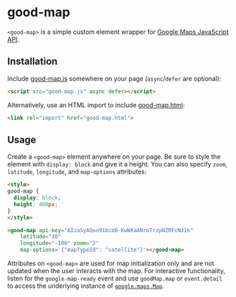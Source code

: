 # good-map

`<good-map>` is a simple custom element wrapper for [Google Maps JavaScript API](https://developers.google.com/maps/documentation/javascript/).

## Installation

Include [good-map.js](good-map.js) somewhere on your page (`async`/`defer` are optional):

```html
<script src="good-map.js" async defer></script>
```

Alternatively, use an HTML import to include [good-map.html](good-map.html):

```html
<link rel="import" href="good-map.html">
```

## Usage

Create a `<good-map>` element anywhere on your page. Be sure to style the element with `display: block` and give it a height. You can also specify `zoom`, `latitude`, `longitude`, and `map-options` attributes:

<!--
```
<custom-element-demo>
  <template>
    <script src="good-map.js" async defer></script>
    <next-code-block></next-code-block>
  </template>
</custom-element-demo>
```
-->
```html
<style>
good-map {
  display: block;
  height: 400px;
}
</style>

<good-map api-key="AIzaSyAQuo91bcoB-KwWXaANroTrzpNZRFcNJ1k"
    latitude="30"
    longitude="-100" zoom="2"
    map-options='{"mapTypeId": "satellite"}'></good-map>
```

Attributes on `<good-map>` are used for map initialization only and are not updated when the user interacts with the map. For interactive functionality, listen for the `google-map-ready` event and use `goodMap.map` or `event.detail` to access the underlying instance of [`google.maps.Map`](https://developers.google.com/maps/documentation/javascript/3.exp/reference#Map).
